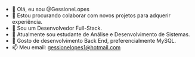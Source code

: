 - 👋 Olá, eu sou @GessioneLopes
- 👀 Estou procurando colaborar com novos projetos para adquerir experiência.
- 🌱 Sou um Desenvolvedor Full-Stack.
- 🔭 Atualmente sou estudante de Análise e Desenvolvimento de Sistemas.
- 💞️ Gosto de desenvolvimento Back End, preferencialmente MySQL.
- 📫 Meu email: gessionelopes1@hotmail.com


<!---
GessioneLopes/GessioneLopes é um repositório ✨ especial ✨ porque seu `README.md` (este arquivo) aparece no seu perfil do GitHub.
Você pode clicar no link Visualizar para dar uma olhada nas suas alterações.
--->
